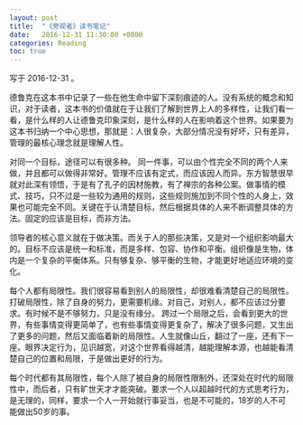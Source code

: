 ```yaml
---
layout: post
title:  "《旁观者》读书笔记"
date:   2016-12-31 11:30:00 +0800
categories: Reading
toc: true
---
```


写于 2016-12-31 。

德鲁克在这本书中记录了一些在他生命中留下深刻痕迹的人。没有系统的概念和知识，对于读者，这本书的价值就在于让我们了解到世界上人的多样性，让我们看一看，是什么样的人让德鲁克印象深刻，是什么样的人在影响着这个世界。如果要为这本书归纳一个中心思想，那就是：人很复杂，大部分情况没有好坏，只有差异，管理的最核心理念就是理解人性。

对同一个目标，途径可以有很多种。 同一件事，可以由个性完全不同的两个人来做，并且都可以做得非常好。管理不应该有定式，而应该因人而异。东方智慧很早就对此深有领悟，于是有了孔子的因材施教，有了禅宗的各种公案。做事情的模式、技巧，只不过是一些较为通用的规则，这些规则施加到不同个性的人身上，效果也可能完全不同。关键在于认清楚目标，然后根据具体的人来不断调整具体的方法。固定的应该是目标，而非方法。

领导者的核心意义就在于做决策。而关于人的那些决策，又是对一个组织影响最大的。目标不应该是统一和标准，而是多样、包容、协作和平衡。组织像是生物，体内是一个复杂的平衡体系。只有够复杂、够平衡的生物，才能更好地适应环境的变化。

每个人都有局限性。我们很容易看到别人的局限性，却很难看清楚自己的局限性。
打破局限性，除了自身的努力，更需要机缘。对自己，对别人，都不应该过分要求。有时候不是不够努力，只是没有缘分。
跨过一个局限之后，会看到更大的世界，有些事情变得更简单了，也有些事情变得更复杂了，解决了很多问题，又生出了更多的问题，然后又面临着新的局限性。人生就像山丘，翻过了一座，还有下一座。眼界决定行为，见识越宽，对这个世界看得越清，越能理解本源，也越能看清楚自己的位置和局限，于是做出更好的行为。

每个时代都有其局限性，每个人除了被自身的局限性限制外，还深处在时代的局限性中，而后者，只有旷世天才才能突破。要求一个人以超越时代的方式思考行为，是无理的，同样，要求一个人一开始就行事妥当，也是不可能的，18岁的人不可能做出50岁的事。
